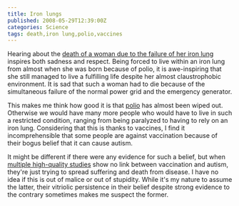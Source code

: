 ```yaml
---
title: Iron lungs
published: 2008-05-29T12:39:00Z
categories: Science
tags: death,iron lung,polio,vaccines
---
```


<p>
Hearing about the <a href="http://edition.cnn.com/2008/US/05/28/iron.lung.death.ap/index.html">death of a woman due to the failure of her iron lung</a> inspires both sadness and respect.  Being forced to live within an iron lung from almost when she was born because of polio, it is awe-inspiring that she still managed to live a fulfilling life despite her almost claustrophobic environment.  It is sad that such a woman had to die because of the simultaneous failure of the normal power grid and the emergency generator.
</p>

<!--more-->

<p>
This makes me think how good it is that <a href="http://en.wikipedia.org/wiki/Polio">polio</a> has almost been wiped out.  Otherwise we would have many more people who would have to live in such a restricted condition, ranging from being paralyzed to having to rely on an iron lung.  Considering that this is thanks to vaccines, I find it incomprehensible that some people are against vaccination because of their bogus belief that it can cause autism.
</p>

<p>
It might be different if there were any evidence for such a belief, but when <a href="http://www.nichd.nih.gov/publications/pubs/autism/mmr/">multiple high-quality studies</a> show no link between vaccination and autism, they're just trying to spread suffering and death from disease.  I have no idea if this is out of malice or out of stupidity.  While it's my nature to assume the latter, their vitriolic persistence in their belief despite strong evidence to the contrary sometimes makes me suspect the former.
</p>

